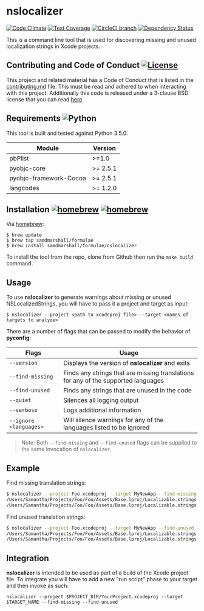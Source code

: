 nslocalizer
===========

[![Code Climate](https://img.shields.io/codeclimate/github/samdmarshall/nslocalizer.svg)](https://codeclimate.com/github/samdmarshall/nslocalizer)
[![Test Coverage](https://img.shields.io/codeclimate/coverage/github/samdmarshall/nslocalizer.svg)](https://codeclimate.com/github/samdmarshall/nslocalizer/coverage)
[![CircleCI branch](https://img.shields.io/circleci/project/samdmarshall/nslocalizer/develop.svg)](https://circleci.com/gh/samdmarshall/nslocalizer/tree/develop)
[![Dependency Status](https://dependencyci.com/github/samdmarshall/nslocalizer/badge)](https://dependencyci.com/github/samdmarshall/nslocalizer)

This is a command line tool that is used for discovering missing and unused localization strings in Xcode projects.

## Contributing and Code of Conduct [![License](https://img.shields.io/badge/License-3--Clause%20BSD-blue.svg)](./LICENSE)
This project and related material has a Code of Conduct that is listed in the [contributing.md](./contributing.md) file. This must be read and adhered to when interacting with this project. Additionally this code is released under a 3-clause BSD license that you can read [here](./LICENSE).

## Requirements  ![Python](https://img.shields.io/badge/Python3-3.5.0-brightgreen.svg)
This tool is built and tested against Python 3.5.0.

   Module | Version
----------|-----------
pbPlist   | >=1.0
pyobjc-core | >= 2.5.1
pyobjc-framework-Cocoa | >= 2.5.1
langcodes | >= 1.2.0

## Installation [![homebrew](https://img.shields.io/badge/homebrew-v1.0-brightgreen.svg)](https://github.com/samdmarshall/homebrew-formulae) [![homebrew](https://img.shields.io/badge/homebrew-HEAD-orange.svg)](https://github.com/samdmarshall/homebrew-formulae)
Via [homebrew](http://brew.sh):

	$ brew update
	$ brew tap samdmarshall/formulae
	$ brew install samdmarshall/formulae/nslocalizer

To install the tool from the repo, clone from Github then run the `make build` command.

## Usage
To use **nslocalizer** to generate warnings about missing or unused NSLocalizedStrings, you will have to pass it a project and target as input:

	$ nslocalizer --project <path to xcodeproj file> --target <names of targets to analyze>

There are a number of flags that can be passed to modify the behavior of **pyconfig**:

   Flags | Usage
-------------------|-----------------------------------------------------------
`--version`        | Displays the version of **nslocalizer** and exits
`--find-missing`   | Finds any strings that are missing translations for any of the supported languages
`--find-unused`    | Finds any strings that are unused in the code
`--quiet`          | Silences all logging output
`--verbose`        | Logs additional information
`--ignore <languages>` | Will silence warnings for any of the languages listed to be ignored

> Note: Both `--find-missing` and `--find-unused` flags can be supplied to the same invocation of `nslocalizer`.

## Example

Find missing translation strings:
```bash
$ nslocalizer --project Foo.xcodeproj --target MyNewApp --find-missing
/Users/Samantha/Projects/Foo/Foo/Assets/Base.lproj/Localizable.strings:327: warning: String "foo_setup_twitter_integation" missing for: German, Traditional Chinese, European Portuguese, Spanish
/Users/Samantha/Projects/Foo/Foo/Assets/Base.lproj/Localizable.strings:356: warning: String "foo_setup_facebook_integation" missing for: German, Traditional Chinese, European Portuguese, Swedish, Polish, Latin American Spanish, British English, Brazilian Portuguese
```

Find unused translation strings:
```bash
$ nslocalizer --project Foo.xcodeproj --target MyNewApp --find-unused
/Users/Samantha/Projects/Foo/Foo/Assets/Base.lproj/Localizable.strings:327: warning: String "foo_setup_twitter_integation" is not used
/Users/Samantha/Projects/Foo/Foo/Assets/Base.lproj/Localizable.strings:356: warning: String "foo_setup_facebook_integation" is not used
```


## Integration
**nslocalizer** is intended to be used as part of a build of the Xcode project file. To integrate you will have to add a new "run script" phase to your target and then invoke as such:

```
nslocalizer --project $PROJECT_DIR/YourProject.xcodeproj --target $TARGET_NAME --find-missing --find-unused
```